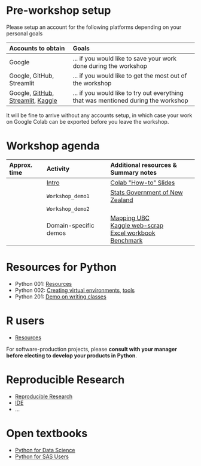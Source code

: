 # Pre-workshop setup

Please setup an account for the following platforms depending on your personal goals

| Accounts to obtain | Goals |
| :-- | :-- |
| Google | ... if you would like to save your work done during the workshop |
| Google, GitHub, Streamlit | ... if you would like to get the most out of the workshop |
| Google, [GitHub](https://github.com/), [Streamlit](streamlit.io), [Kaggle](https://www.kaggle.com/) | ... if you would like to try out everything that was mentioned during the workshop |

It will be fine to arrive without any accounts setup, in which case your work on Google Colab can be exported before you leave the workshop.

# Workshop agenda

| Approx. time | Activity | Additional resources & Summary notes |
| :-- | :-- | :-- |
| | [Intro](https://colab.research.google.com/drive/1zCnCLvfYvJk9-UoHYwG2wrz2cneBwaD0) | [Colab "How-to" Slides](https://docs.google.com/presentation/d/1mTPV4Wqup52IBjfxC3nbBIzovJB-01w1g-l-kQH_Zrc/) |
| | ```Workshop_demo1``` | [Stats Government of New Zealand](https://www.stats.govt.nz/) |
| | ```Workshop_demo2``` | |
| | Domain-specific demos | [Mapping UBC](https://www.tomasbeuzen.com/python-for-geospatial-analysis/chapters/chapter2_spatial-viz-and-modelling.html) <br> [Kaggle web-scrap](https://www.kaggle.com/code/jonbown/web-scraping-box-office-data-with-python) <br> [Excel workbook]() <br> [Benchmark](https://colab.research.google.com/drive/1N8Z7a1ULXpHV7qqZZ-lLmQ1cHjnkJ7XW?authuser=1#scrollTo=0BFRwOTFPyQN) |

# Resources for Python 

- Python 001: [Resources](novice/) 
- Python 002: [Creating virtual environments](https://docs.google.com/presentation/d/1Tc6bMM7UWm92aahi-pleJUBNRh_fDl_D7jgNZbErbY4/), [tools](tools)
- Python 201: [Demo on writing classes](https://colab.research.google.com/github/hmok/Tutorials/blob/master/beginnersPythonCheatSheet.ipynb#scrollTo=Class_inhertitance)

# R users 
- [Resources](r_users/)

For software-production projects, please **consult with your manager before electing to develop your products in Python**.  
 
# Reproducible Research

- [Reproducible Research](rr)
- [IDE](tools)
- ... 

# Open textbooks 
- [Python for Data Science](https://byuidatascience.github.io/python4ds/index.html)
- [Python for SAS Users](https://www.pythonforsasusers.com/)

